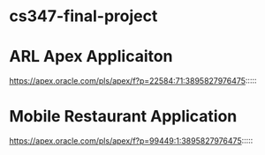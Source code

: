 # cs347-final-project
# ARL Apex Applicaiton
https://apex.oracle.com/pls/apex/f?p=22584:71:3895827976475:::::

# Mobile Restaurant Application
https://apex.oracle.com/pls/apex/f?p=99449:1:3895827976475:::::
